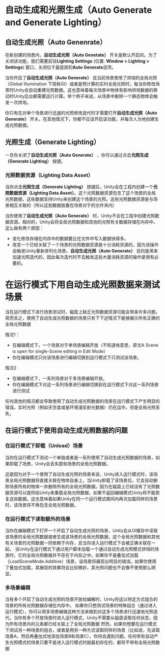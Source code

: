 # 自动生成和光照生成（Auto Generate and Generate Lighting）
## 自动生成光照（Auto Genenrate）
在新创建的场景内，**自动生成光照（Auto Genetate）** 开关是默认开启的。为了关闭该功能，我们需要前往**Lighting Settings** (位置: **Window > Lighting > Settings**) 窗口，关闭位于最底部的**Auto Generate**选项。

当你开启了**自动生成光照（Auto Generate）** 且当前场景使用了烘培的全局光照（Global Illumination 下简称GI）或者是预计算的实时全局光照时，每当你修改场景时Unity会自动重建光照数据。这也意味着每次场景中物体有影响烘培数据的移动时Unity后台都需要运行计算。举个例子来说，从场景中删除一个静态物体会触发一次烘培。

你只有在对单个场景进行迅速的光照修改迭代时才需要打开**自动生成光照（Auto Generate）** 开关。在其他情况下，你都不应该开启该功能，并每次人为地创建生成光照数据。

## 光照生成（Generate Lighting）
一旦你关闭了**自动生成光照（Auto Generate）** ，你可以通过点击**光照生成（Generate Lighting）** 按键。

### 光照数据资源（Lighting Data Asset）
当你点击**光照生成（Generate Lighting）** 按键后，Unity会在工程内创建一个**光照数据资源（Lighting Data Asset）**。这个光照数据资源包含了这个场景的全局光照数据，这些数据支持Unity来创建这个场景的光照。这些光照数据资源是与场景相互关联的（所以这些数据放置在场景对于的文件夹内）

当你使用了**自动生成光照（Auto Generate）** 时，Unity不会在工程中创建光照数据资源。相对的，Unity会将全局光照数据和其他的光照有关数据存储在内存中。这么做有两个原因：
- 变化修改存储在内存中的数据要比在文件中写入数据快得多。
- 改变一个已经关联了一个场景的光照数据资源是十分消耗资源的，因为该操作会触发Unity重新序列化场景。**自动生成光照（Auto Generate）** 目的是用来加速光照迭代的，因此每次迭代时不去触发这些大量消耗资源的操作是很有必要的。
# 在运行模式下用自动生成光照数据来测试场景
当在运行模式下进行场景测试时，磁盘上缺乏光照数据资源可能会带来许多问题。简而言之，使用了自动生成光照数据的场景只有下下述情况下能够展示所有正确的全局光照数据

情况1：
- 在编辑模式下，一个场景对于单场景编辑开放（不知道啥意思，原文A Scene is open for single-Scene editing in Edit Mode）
- 你在编辑模式只对该场景进行编辑切换到运行模式下只测试该场景。

情况2
- 在编辑模式下，一系列场景对于多场景编辑开放。
- 你在编辑模式下对这一系列场景进行编辑切换到在运行模式下对这一系列场景进行测试

任何其他的情况都会导致使用了自动生成光照数据的场景在运行模式下产生明显的错误。实时光照（例如天空盒或是环境漫反射光数据）仍在运作，但是全局光照丢失。
## 在运行模式下使用自动生成光照数据的问题
### 在运行模式下卸载（Unload）场景
当你在运行模式下测试一个单独或者是一系列使用了自动生成光照数据的场景，如果卸载了场景，Unity会丢失那些场景的全局光照数据。

这是因为对于一个使用了自动生成光照的场景来说，Unity进入运行模式时，该场景全局光照数据将直接关联在物体自身上。当Unity卸载了该场景后，它会自动删除场景所有的物体一并删除所有的全局光照数据。因为在磁盘上已经没有了光照数据资源可以提供给Unity来重载全局光照数据，如果不返回编辑模式Unity将不能恢复这些数据。这也意味着如果Unity在同一个运行模式期间内再次加载同样的场景时，该场景将不再包含全局光照数据。
### 在运行模式下读取额外的场景
当你在编辑模式下打开一个开启了自动生成光照的场景，Unity会从GI缓存中读取该场景的全局光照数据或者生成该场景的全局光照数据。这个全局光照数据和其他有关场景的光照数据一同依赖于内存，且当你进入运行模式下会被正确关联在一起。
当Unity在运行模式下通过用户脚本加载一个通过自动生成光照模式烘培的场景时，它的全局光照数据并不存在于内存之中。如果你不是叠加式加载（LoadSceneMode.Additive）场景，该场景将展现出明显的错误。如果你使用了叠加式加载，其展现的效果将会比较微妙，其光照问题也不会像不使用那么明显。
### 多场景编辑
当有多个开启了自动生成光照的场景开放给编解时，Unity将这以特定方式组合的场景的所有光照数据存储在内存中。
如果你只想测试场景的特殊组合（通过进入运行模式），你可以用多场景编辑这种方法来做到对这多个场景进行迅速地光照迭代。当你有多个开放场景时进入运行模式，Unity不需要从磁盘读取任何状态，因为所有场景内的元素都已经关联上了全局光照数据
然而，如果你想要在运行模式下测试另一种场景的组合，或者是用另一种方式读取同样的场景（比如说，先读取场景A，然后再叠加式地添加场景B和场景C），你将会遇到问题。任何带有自动产生光照模式的场景只要不是进入运行模式时就最初存在的，都将不带有全局光照数据
